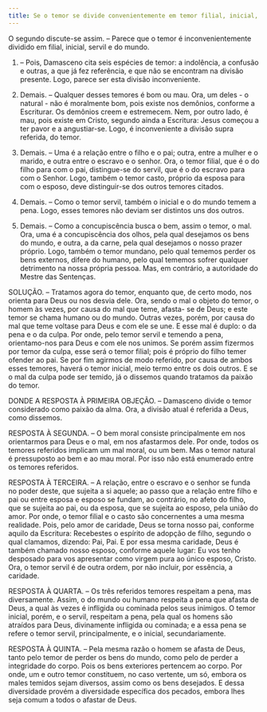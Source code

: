 ```yaml
---
title: Se o temor se divide convenientemente em temor filial, inicial, servil e do mundo
---
```


O segundo discute-se assim. – Parece que o temor é inconvenientemente dividido em filial, inicial, servil e do mundo.  

1. – Pois, Damasceno cita seis espécies de temor: a indolência, a confusão e outras, a que já fez referência, e que não se encontram na divisão presente. Logo, parece ser esta divisão inconveniente.  

2. Demais. – Qualquer desses temores é bom ou mau. Ora, um deles - o natural - não é moralmente bom, pois existe nos demônios, conforme a Escriturar. Os demônios creem e estremecem. Nem, por outro lado, é mau, pois existe em Cristo, segundo ainda a Escritura: Jesus começou a ter pavor e a angustiar-se. Logo, é inconveniente a divisão supra referida, do temor.  

3. Demais. – Uma é a relação entre o filho e o pai; outra, entre a mulher e o marido, e outra entre o escravo e o senhor. Ora, o temor filial, que é o do filho para com o pai, distingue-se do servil, que é o do escravo para com o Senhor. Logo, também o temor casto, próprio da esposa para com o esposo, deve distinguir-se dos outros temores citados.  

4. Demais. – Como o temor servil, também o inicial e o do mundo temem a pena. Logo, esses temores não deviam ser distintos uns dos outros.  

5. Demais. – Como a concupiscência busca o bem, assim o temor, o mal. Ora, uma é a concupiscência dos olhos, pela qual desejamos os bens do mundo, e outra, a da carne, pela qual desejamos o nosso prazer próprio. Logo, também o temor mundano, pelo qual tememos perder os bens externos, difere do humano, pelo qual tememos sofrer qualquer detrimento na nossa própria pessoa.  Mas, em contrário, a autoridade do Mestre das Sentenças.  

SOLUÇÃO. – Tratamos agora do temor, enquanto que, de certo modo, nos orienta para Deus ou nos desvia dele. Ora, sendo o mal o objeto do temor, o homem às vezes, por causa do mal que teme, afasta- se de Deus; e este temor se chama humano ou do mundo. Outras vezes, porém, por causa do mal que teme voltase para Deus e com ele se une. E esse mal é duplo: o da pena e o da culpa. Por onde, pelo temor servil e temendo a pena, orientamo-nos para Deus e com ele nos unimos. Se porém assim fizermos por temor da culpa, esse será o temor filial; pois é próprio do filho temer ofender ao pai. Se por fim agirmos de modo referido, por causa de ambos esses temores, haverá o temor inicial, meio termo entre os dois outros. E se o mal da culpa pode ser temido, já o dissemos quando tratamos da paixão do temor.  

DONDE A RESPOSTA À PRIMEIRA OBJEÇÃO. – Damasceno divide o temor considerado como paixão da alma. Ora, a divisão atual é referida a Deus, como dissemos.  

RESPOSTA À SEGUNDA. – O bem moral consiste principalmente em nos orientarmos para Deus e o mal, em nos afastarmos dele. Por onde, todos os temores referidos implicam um mal moral, ou um bem. Mas o temor natural é pressuposto ao bem e ao mau moral. Por isso não está enumerado entre os temores referidos.  

RESPOSTA À TERCEIRA. – A relação, entre o escravo e o senhor se funda no poder deste, que sujeita a si aquele; ao passo que a relação entre filho e pai ou entre esposa e esposo se fundam, ao contrário, no afeto do filho, que se sujeita ao pai, ou da esposa, que se sujeita ao esposo, pela união do amor. Por onde, o temor filial e o casto são concernentes a uma mesma realidade. Pois, pelo amor de caridade, Deus se torna nosso pai, conforme aquilo da Escritura: Recebestes o espírito de adopção de filho, segundo o qual clamamos, dizendo: Pai, Pai. E por essa mesma caridade, Deus é também chamado nosso esposo, conforme aquele lugar: Eu vos tenho desposado para vos apresentar como virgem pura ao único esposo, Cristo. Ora, o temor servil é de outra ordem, por não incluir, por essência, a caridade.  

RESPOSTA À QUARTA. – Os três referidos temores respeitam a pena, mas diversamente. Assim, o do mundo ou humano respeita a pena que afasta de Deus, a qual às vezes é infligida ou cominada pelos seus inimigos. O temor inicial, porém, e o servil, respeitam a pena, pela qual os homens são atraídos para Deus, divinamente infligida ou cominada; e a essa pena se refere o temor servil, principalmente, e o inicial, secundariamente.  

RESPOSTA À QUINTA. – Pela mesma razão o homem se afasta de Deus, tanto pelo temor de perder os bens do mundo, como pelo de perder a integridade do corpo. Pois os bens exteriores pertencem ao corpo. Por onde, um e outro temor constituem, no caso vertente, um só, embora os males temidos sejam diversos, assim como os bens desejados. E dessa diversidade provém a diversidade específica dos pecados, embora lhes seja comum a todos o afastar de Deus.